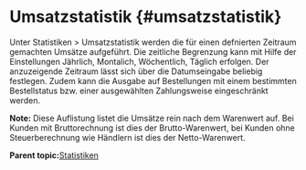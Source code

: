 # Umsatzstatistik {#umsatzstatistik}

Unter Statistiken \> Umsatzstatistik werden die für einen defnierten Zeitraum gemachten Umsätze aufgeführt. Die zeitliche Begrenzung kann mit Hilfe der Einstellungen Jährlich, Montalich, Wöchentlich, Täglich erfolgen. Der anzuzeigende Zeitraum lässt sich über die Datumseingabe beliebig festlegen. Zudem kann die Ausgabe auf Bestellungen mit einem bestimmten Bestellstatus bzw. einer ausgewählten Zahlungsweise eingeschränkt werden.

**Note:** Diese Auflistung listet die Umsätze rein nach dem Warenwert auf. Bei Kunden mit Bruttorechnung ist dies der Brutto-Warenwert, bei Kunden ohne Steuerberechnung wie Händlern ist dies der Netto-Warenwert.

**Parent topic:**[Statistiken](15_Statistiken.md)


